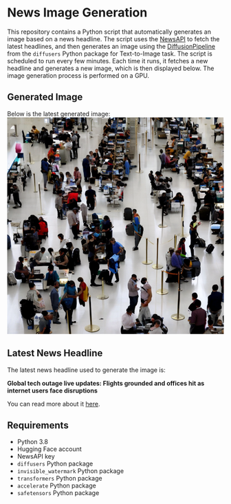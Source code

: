 # News Image Generation
This repository contains a Python script that automatically generates an image based on a news headline. The script uses the [NewsAPI](https://newsapi.org/) to fetch the latest headlines, and then generates an image using the [DiffusionPipeline](https://github.com/huggingface/diffusers) from the `diffusers` Python package for Text-to-Image task.
The script is scheduled to run every few minutes. Each time it runs, it fetches a new headline and generates a new image, which is then displayed below. The image generation process is performed on a GPU.

## Generated Image
Below is the latest generated image:
![Generated Image](image.png)

## Latest News Headline
The latest news headline used to generate the image is:

**Global tech outage live updates: Flights grounded and offices hit as internet users face disruptions**

You can read more about it [here](https://news.google.com/rss/articles/CBMiTWh0dHBzOi8vYXBuZXdzLmNvbS9saXZlL2ludGVybmV0LWdsb2JhbC1vdXRhZ2UtY3Jvd2RzdHJpa2UtbWljcm9zb2Z0LWRvd250aW1l0gEA?oc=5).

## Requirements
- Python 3.8
- Hugging Face account
- NewsAPI key
- `diffusers` Python package
- `invisible_watermark` Python package
- `transformers` Python package
- `accelerate` Python package
- `safetensors` Python package
